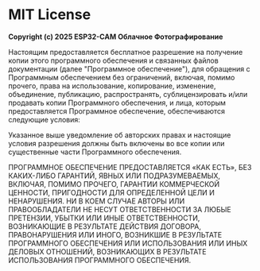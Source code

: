 # MIT License

**Copyright (c) 2025 ESP32-CAM Облачное Фотографирование**

Настоящим предоставляется бесплатное разрешение на получение копии
этого программного обеспечения и связанных файлов документации (далее "Программное обеспечение"),
для обращения с Программным обеспечением без ограничений, включая, помимо прочего,
права на использование, копирование, изменение, объединение, публикацию,
распространять, сублицензировать и/или продавать копии Программного обеспечения,
и лица, которым предоставляется Программное обеспечение, обеспечиваются
следующие условия:

Указанное выше уведомление об авторских правах и настоящие
условия разрешения должны быть включены во все
копии или существенные части Программного обеспечения.

ПРОГРАММНОЕ ОБЕСПЕЧЕНИЕ ПРЕДОСТАВЛЯЕТСЯ «КАК ЕСТЬ», БЕЗ КАКИХ-ЛИБО 
ГАРАНТИЙ, ЯВНЫХ ИЛИ ПОДРАЗУМЕВАЕМЫХ, ВКЛЮЧАЯ, ПОМИМО ПРОЧЕГО,
ГАРАНТИИ КОММЕРЧЕСКОЙ ЦЕННОСТИ, ПРИГОДНОСТИ ДЛЯ ОПРЕДЕЛЕННОЙ ЦЕЛИ
И НЕНАРУШЕНИЯ. НИ В КОЕМ СЛУЧАЕ АВТОРЫ ИЛИ ПРАВООБЛАДАТЕЛИ НЕ НЕСУТ 
ОТВЕТСТВЕННОСТИ ЗА ЛЮБЫЕ ПРЕТЕНЗИИ, УБЫТКИ ИЛИ ИНЫЕ ОТВЕТСТВЕННОСТИ,
ВОЗНИКАЮЩИЕ В РЕЗУЛЬТАТЕ ДЕЙСТВИЯ ДОГОВОРА, ПРАВОНАРУШЕНИЯ ИЛИ ИНОГО,
ВОЗНИКШИЕ В РЕЗУЛЬТАТЕ ПРОГРАММНОГО ОБЕСПЕЧЕНИЯ ИЛИ ИСПОЛЬЗОВАНИЯ
ИЛИ ИНЫХ ДЕЛОВЫХ ОТНОШЕНИЙ, ВОЗНИКАЮЩИХ В РЕЗУЛЬТАТЕ ИСПОЛЬЗОВАНИЯ
ПРОГРАММНОГО ОБЕСПЕЧЕНИЯ.